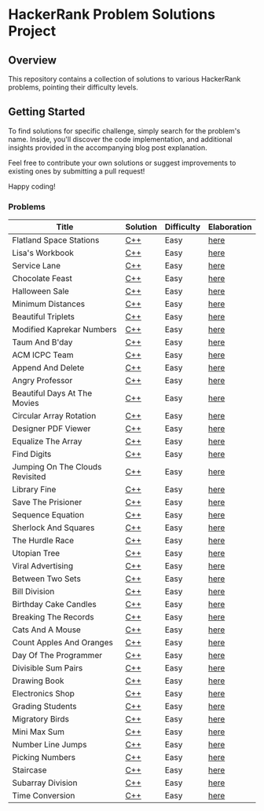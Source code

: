 # HackerRank Problem Solutions Project

## Overview

This repository contains a collection of solutions to various HackerRank problems, pointing their difficulty levels.


## Getting Started

To find solutions for specific challenge, simply search for the problem's name. Inside, you'll discover the code implementation, and additional insights provided in the accompanying blog post explanation.

Feel free to contribute your own solutions or suggest improvements to existing ones by submitting a pull request!

Happy coding!

### Problems


| Title | Solution | Difficulty | Elaboration |
| ----- | -------- | ---------- | ----------- |
| Flatland Space Stations | [C++](./HackerRank/Algorithms/Implementation/FlatlandSpaceStations.hpp) | Easy | [here](-) |
| Lisa's Workbook | [C++](./HackerRank/Algorithms/Implementation/LisasWorkbook.hpp) | Easy | [here](-) |
| Service Lane | [C++](./HackerRank/Algorithms/Implementation/ServiceLane.hpp) | Easy | [here](-) |
| Chocolate Feast | [C++](./HackerRank/Algorithms/Implementation/ChocolateFeast.hpp) | Easy | [here](-) |
| Halloween Sale | [C++](./HackerRank/Algorithms/Implementation/HalloweenSale.hpp) | Easy | [here](-) |
| Minimum Distances | [C++](./HackerRank/Algorithms/Implementation/MinimumDistances.hpp) | Easy | [here](-) |
| Beautiful Triplets | [C++](./HackerRank/Algorithms/Implementation/BeautifulTriplets.hpp) | Easy | [here](-) |
| Modified Kaprekar Numbers | [C++](./HackerRank/Algorithms/Implementation/ModifiedKaprekarNumbers.hpp) | Easy | [here](-) |
| Taum And B'day | [C++](./HackerRank/Algorithms/Implementation/TaumAndBday.hpp) | Easy | [here](-) |
| ACM ICPC Team | [C++](./HackerRank/Algorithms/Implementation/ACMICPCTeam.hpp) | Easy | [here](-) |
| Append And Delete | [C++](./HackerRank/Algorithms/Implementation/AppendAndDelete.hpp) | Easy | [here](-) |
| Angry Professor | [C++](./HackerRank/Algorithms/Implementation/AngryProfessor.hpp) | Easy | [here](-) |
| Beautiful Days At The Movies | [C++](./HackerRank/Algorithms/Implementation/BeautifulDaysAtTheMovies.hpp) | Easy | [here](-) |
| Circular Array Rotation | [C++](./HackerRank/Algorithms/Implementation/CircularArrayRotation.hpp) | Easy | [here](-) |
| Designer PDF Viewer | [C++](./HackerRank/Algorithms/Implementation/DesignerPDFViewer.hpp) | Easy | [here](-) |
| Equalize The Array | [C++](./HackerRank/Algorithms/Implementation/EqualizeTheArray.hpp) | Easy | [here](-) |
| Find Digits | [C++](./HackerRank/Algorithms/Implementation/FindDigits.hpp) | Easy | [here](-) |
| Jumping On The Clouds Revisited | [C++](./HackerRank/Algorithms/Implementation/JumpingOnTheCloudsRevisited.hpp) | Easy | [here](-) |
| Library Fine | [C++](./HackerRank/Algorithms/Implementation/LibraryFine.hpp) | Easy | [here](-) |
| Save The Prisioner | [C++](./HackerRank/Algorithms/Implementation/SaveThePrisioner.hpp) | Easy | [here](-) |
| Sequence Equation | [C++](./HackerRank/Algorithms/Implementation/SequenceEquation.hpp) | Easy | [here](-) |
| Sherlock And Squares | [C++](./HackerRank/Algorithms/Implementation/SherlockAndSquares.hpp) | Easy | [here](-) |
| The Hurdle Race | [C++](./HackerRank/Algorithms/Implementation/TheHurdleRace.hpp) | Easy | [here](-) |
| Utopian Tree | [C++](./HackerRank/Algorithms/Implementation/UtopianTree.hpp) | Easy | [here](-) |
| Viral Advertising | [C++](./HackerRank/Algorithms/Implementation/ViralAdvertising.hpp) | Easy | [here](-) |
| Between Two Sets | [C++](./HackerRank/Algorithms/Warmup/BetweenTwoSets.hpp) | Easy | [here](-) |
| Bill Division | [C++](./HackerRank/Algorithms/Warmup/BillDivision.hpp) | Easy | [here](-) |
| Birthday Cake Candles | [C++](./HackerRank/Algorithms/Warmup/BirthdayCakeCandles.hpp) | Easy | [here](-) |
| Breaking The Records | [C++](./HackerRank/Algorithms/Warmup/BreakingTheRecords.hpp) | Easy | [here](-) |
| Cats And A Mouse | [C++](./HackerRank/Algorithms/Warmup/CatsAndAMouse.hpp) | Easy | [here](-) |
| Count Apples And Oranges | [C++](./HackerRank/Algorithms/Warmup/CountApplesAndOranges.hpp) | Easy | [here](-) |
| Day Of The Programmer | [C++](./HackerRank/Algorithms/Warmup/DayOfTheProgrammer.hpp) | Easy | [here](-) |
| Divisible Sum Pairs | [C++](./HackerRank/Algorithms/Warmup/DivisibleSumPairs.hpp) | Easy | [here](-) |
| Drawing Book | [C++](./HackerRank/Algorithms/Warmup/DrawingBook.hpp) | Easy | [here](-) |
| Electronics Shop | [C++](./HackerRank/Algorithms/Warmup/ElectronicsShop.hpp) | Easy | [here](-) |
| Grading Students | [C++](./HackerRank/Algorithms/Warmup/GradingStudents.hpp) | Easy | [here](-) |
| Migratory Birds | [C++](./HackerRank/Algorithms/Warmup/MigratoryBirds.hpp) | Easy | [here](-) |
| Mini Max Sum | [C++](./HackerRank/Algorithms/Warmup/MiniMaxSum.hpp) | Easy | [here](-) |
| Number Line Jumps | [C++](./HackerRank/Algorithms/Warmup/NumberLineJumps.hpp) | Easy | [here](-) |
| Picking Numbers | [C++](./HackerRank/Algorithms/Warmup/PickingNumbers.hpp) | Easy | [here](-) |
| Staircase | [C++](./HackerRank/Algorithms/Warmup/Staircase.hpp) | Easy | [here](-) |
| Subarray Division | [C++](./HackerRank/Algorithms/Warmup/SubarrayDivision.hpp) | Easy | [here](-) |
| Time Conversion | [C++](./HackerRank/Algorithms/Warmup/TimeConversion.hpp) | Easy | [here](-) |
